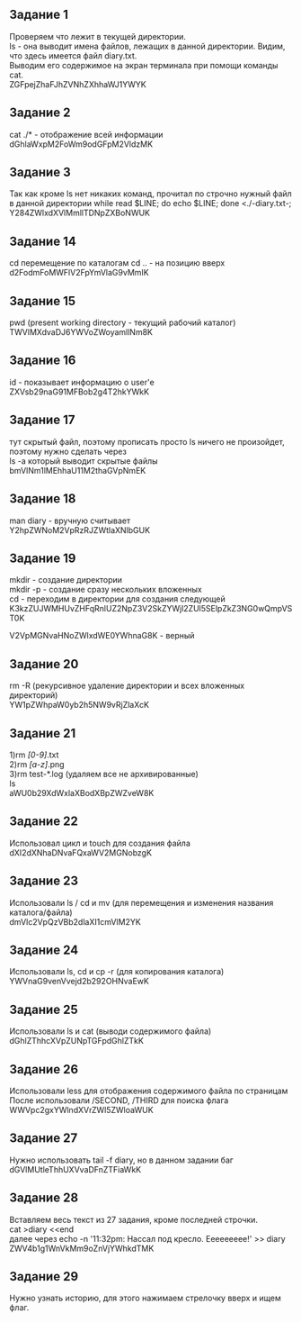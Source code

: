 ## Задание 1  
Проверяем что лежит в текущей директории.  
ls - она выводит имена файлов, лежащих в данной директории. Видим, что здесь имеется файл diary.txt.   
Выводим его содержимое на экран терминала при помощи команды cat.  
ZGFpejZhaFJhZVNhZXhhaWJ1YWYK  
## Задание 2  
cat ./* - отображение всей информации  
dGhlaWxpM2FoWm9odGFpM2VldzMK  
## Задание 3  
Так как кроме ls нет никаких команд, прочитал по строчно нужный файл в данной директории
while read $LINE; do echo $LINE; done <./-diary.txt-;
Y284ZWlxdXVlMmllTDNpZXBoNWUK
## Задание 14   
cd перемещение по каталогам
cd .. - на позицию вверх
d2FodmFoMWFlV2FpYmVlaG9vMmIK
## Задание 15   
pwd (present working directory - текущий рабочий каталог)  
TWVlMXdvaDJ6YWVoZWoyamllNm8K  
## Задание 16  
id - показывает информацию о user'е  
ZXVsb29naG91MFBob2g4T2hkYWkK  
## Задание 17  
тут скрытый файл, поэтому прописать просто ls ничего не произойдет, поэтому нужно сделать через  
ls -a который выводит скрытые файлы  
bmVlNm1lMEhhaU11M2thaGVpNmEK  
## Задание 18  
man diary - вручную считывает  
Y2hpZWNoM2VpRzRJZWtlaXNlbGUK  
## Задание 19  
mkdir - создание директории  
mkdir -p - создание сразу нескольких вложенных    
cd - переходим в директории для создания следующей  
K3kzZUJWMHUvZHFqRnlUZ2NpZ3V2SkZYWjl2ZUl5SElpZkZ3NG0wQmpVST0K  
  
V2VpMGNvaHNoZWlxdWE0YWhnaG8K - верный  
## Задание 20  
rm -R (рекурсивное удаление директории и всех вложенных директорий)  
YW1pZWhpaW0yb2h5NW9vRjZlaXcK  
## Задание 21  
1)rm *[0-9]*.txt  
2)rm *[a-z]*.png  
3)rm test-*.log (удаляем все не архивированные)  
ls  
aWU0b29XdWxlaXBodXBpZWZveW8K  
## Задание 22  
Использовал цикл и touch для создания файла  
dXI2dXNhaDNvaFQxaWV2MGNobzgK  
## Задание 23  
Использовали ls / cd и mv (для перемещения и изменения названия каталога/файла)  
dmVlc2VpQzVBb2dlaXI1cmVlM2YK  
## Задание 24  
Использовали ls, cd и cp -r (для копирования каталога)  
YWVnaG9venVvejd2b292OHNvaEwK    
## Задание 25  
Использовали ls и cat (выводи содержимого файла)  
dGhlZThhcXVpZUNpTGFpdGhlZTkK  
## Задание 26  
Использовали less для отображения содержимого файла по страницам  
После использовали /SECOND, /THIRD для поиска флага  
WWVpc2gxYWlndXVrZWl5ZWloaWUK  
## Задание 27  
Нужно использовать tail -f diary, но в данном задании баг  
dGVlMUtleThhUXVvaDFnZTFiaWkK  
## Задание 28  
Вставляем весь текст из 27 задания, кроме последней строчки.  
cat >diary <<end  
далее через echo -n '11:32pm: Нассал под кресло. Еееееееее!' >> diary  
ZWV4b1g1WnVkMm9oZnVjYWhkdTMK  
## Задание 29   
Нужно узнать историю, для этого нажимаем стрелочку вверх и ищем флаг.
